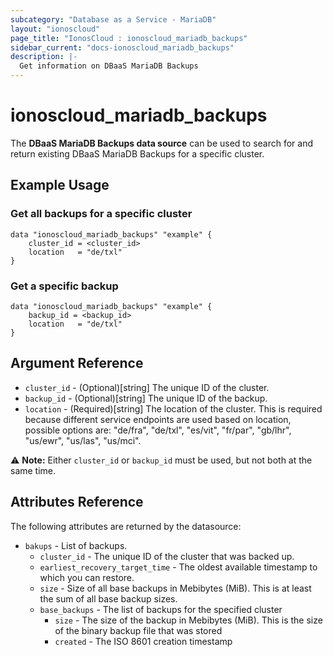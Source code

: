 ```yaml
---
subcategory: "Database as a Service - MariaDB"
layout: "ionoscloud"
page_title: "IonosCloud : ionoscloud_mariadb_backups"
sidebar_current: "docs-ionoscloud_mariadb_backups"
description: |-
  Get information on DBaaS MariaDB Backups
---
```


# ionoscloud\_mariadb_backups

The **DBaaS MariaDB Backups data source** can be used to search for and return existing DBaaS MariaDB Backups for a specific cluster.

## Example Usage

### Get all backups for a specific cluster
```hcl
data "ionoscloud_mariadb_backups" "example" {
	cluster_id = <cluster_id>
    location   = "de/txl"
}
```

### Get a specific backup
```hcl
data "ionoscloud_mariadb_backups" "example" {
	backup_id = <backup_id>
    location   = "de/txl"
}
```

## Argument Reference

* `cluster_id` - (Optional)[string] The unique ID of the cluster.
* `backup_id` - (Optional)[string] The unique ID of the backup.
* `location` - (Required)[string] The location of the cluster. This is required because different service endpoints are used based on location, possible options are: "de/fra", "de/txl", "es/vit", "fr/par", "gb/lhr", "us/ewr", "us/las", "us/mci".

⚠️ **Note:** Either `cluster_id` or `backup_id` must be used, but not both at the same time.

## Attributes Reference

The following attributes are returned by the datasource:

* `bakups` - List of backups.
    * `cluster_id` - The unique ID of the cluster that was backed up.
    * `earliest_recovery_target_time` - The oldest available timestamp to which you can restore.
    * `size` - Size of all base backups in Mebibytes (MiB). This is at least the sum of all base backup sizes.
    * `base_backups` - The list of backups for the specified cluster
      * `size` - The size of the backup in Mebibytes (MiB). This is the size of the binary backup file that was stored
      * `created` - The ISO 8601 creation timestamp